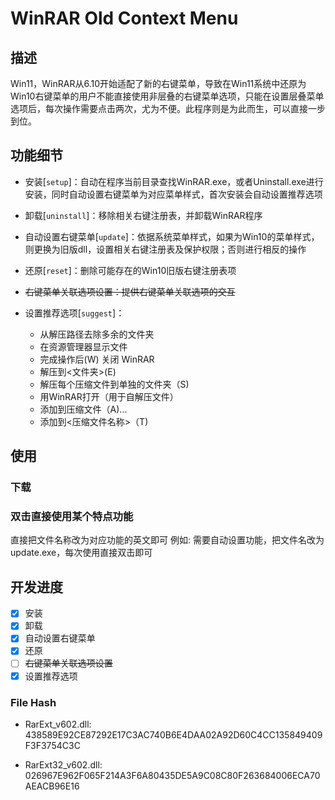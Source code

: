 # WinRAR Old Context Menu

## 描述
Win11，WinRAR从6.10开始适配了新的右键菜单，导致在Win11系统中还原为Win10右键菜单的用户不能直接使用非层叠的右键菜单选项，只能在设置层叠菜单选项后，每次操作需要点击两次，尤为不便。此程序则是为此而生，可以直接一步到位。

## 功能细节
- 安装[`setup`]：自动在程序当前目录查找WinRAR.exe，或者Uninstall.exe进行安装，同时自动设置右键菜单为对应菜单样式，首次安装会自动设置推荐选项

- 卸载[`uninstall`]：移除相关右键注册表，并卸载WinRAR程序

- 自动设置右键菜单[`update`]：依据系统菜单样式，如果为Win10的菜单样式，则更换为旧版dll，设置相关右键注册表及保护权限；否则进行相反的操作

- 还原[`reset`]：删除可能存在的Win10旧版右键注册表项

- ~~右键菜单关联选项设置：提供右键菜单关联选项的交互~~

- 设置推荐选项[`suggest`]：
  - 从解压路径去除多余的文件夹
  - 在资源管理器显示文件
  - 完成操作后(W) 关闭 WinRAR
  - 解压到<文件夹\>(E)
  - 解压每个压缩文件到单独的文件夹（S)
  - 用WinRAR打开（用于自解压文件）
  - 添加到压缩文件（A)...
  - 添加到<压缩文件名称>（T)

## 使用
### 下载
### 双击直接使用某个特点功能
直接把文件名称改为对应功能的英文即可
例如: 需要自动设置功能，把文件名改为update.exe，每次使用直接双击即可

## 开发进度
- [x] 安装
- [x] 卸载
- [x] 自动设置右键菜单
- [x] 还原
- [ ] ~~右键菜单关联选项设置~~
- [x] 设置推荐选项

### File Hash

- RarExt_v602.dll: 438589E92CE87292E17C3AC740B6E4DAA02A92D60C4CC135849409F3F3754C3C


- RarExt32_v602.dll: 026967E962F065F214A3F6A80435DE5A9C08C80F263684006ECA70AEACB96E16